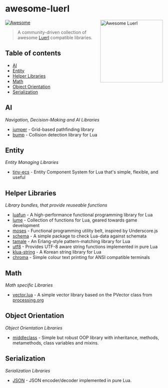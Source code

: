 # awesome-luerl
<img src="https://luerl.org/images/luerl.png" align="right" width="200" alt="Awesome Luerl">

[![Awesome](https://cdn.rawgit.com/sindresorhus/awesome/d7305f38d29fed78fa85652e3a63e154dd8e8829/media/badge.svg)](https://github.com/sindresorhus/awesome)

> A community-driven collection of awesome [Luerl](http://luerl.org) compatible libraries.

## Table of contents

* [AI](#ai)
* [Entity](#entity)
* [Helper Libraries](#helper-libraries)
* [Math](#math)
* [Object Orientation](#object)
* [Serialization](#serialization)

## AI
*Navigation, Decision-Making and AI Libraries*

* [jumper](https://github.com/Yonaba/Jumper) - Grid-based pathfinding library
* [bump](https://github.com/kikito/bump.lua) - Collision detection library for Lua

## Entity
*Entity Managing Libraries*

* [tiny-ecs](https://github.com/bakpakin/tiny-ecs) - Entity Component System for Lua that's simple, flexible, and useful

## <a name="helper"></a>Helper Libraries
*Library bundles, that provide reuseable functions*

* [luafun](https://github.com/luafun/luafun) - A high-performance functional programming library for Lua
* [lume](https://github.com/rxi/lume/) - Collection of functions for Lua, geared towards game development
* [moses](https://github.com/Yonaba/Moses) - Functional programming utility belt, inspired by Underscore.js
* [schema](https://github.com/sschoener/lua-schema) - A simple package to check Lua-data against schemata
* [tamale](https://github.com/perusio/tamale) - An Erlang-style pattern-matching library for Lua
* [utf8](utf8/utf8char.lua) - Provides UTF-8 aware string functions implemented in pure Lua
* [klua-string](https://github.com/airtaxi/KLua-String) - A Korean string library for Lua
* [chroma](https://github.com/ldrumm/lua-chroma) - Simple colour text printing for ANSI compatible terminals

## Math
*Math specific Libraries*

* [vector.lua](https://github.com/themousery/vector.lua) - A simple vector library based on the PVector class from [processing.org](https://processing.org)

## <a name="object"></a>Object Orientation
*Object Orientation Libraries*

* [middleclass](https://github.com/kikito/middleclass) - Simple but robust OOP library with inheritance, methods, metamethods, class variables and mixins.

## Serialization
*Serialization Libraries*

* [JSON](json/JSON.lua) - JSON encoder/decoder implemented in pure Lua.


